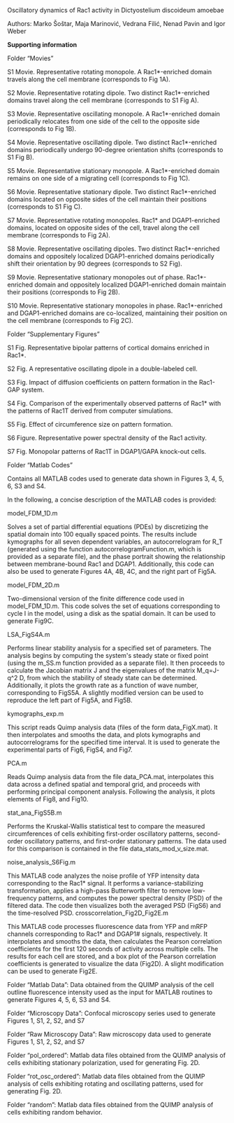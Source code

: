 Oscillatory dynamics of Rac1 activity in Dictyostelium discoideum amoebae

Authors: Marko Šoštar, Maja Marinović, Vedrana Filić, Nenad Pavin and Igor Weber

**Supporting information**

Folder “Movies”

S1 Movie. Representative rotating monopole. A Rac1*-enriched domain travels along the cell membrane (corresponds to Fig 1A).

S2 Movie. Representative rotating dipole. Two distinct Rac1*-enriched domains travel along the cell membrane (corresponds to S1 Fig A).

S3 Movie. Representative oscillating monopole. A Rac1*-enriched domain periodically relocates from one side of the cell to the opposite side (corresponds to Fig 1B).

S4 Movie. Representative oscillating dipole. Two distinct Rac1*-enriched domains periodically undergo 90-degree orientation shifts (corresponds to S1 Fig B).

S5 Movie. Representative stationary monopole. A Rac1*-enriched domain remains on one side of a migrating cell (corresponds to Fig 1C).

S6 Movie. Representative stationary dipole. Two distinct Rac1*-enriched domains located on opposite sides of the cell maintain their positions (corresponds to S1 Fig C).

S7 Movie. Representative rotating monopoles. Rac1* and DGAP1-enriched domains, located on opposite sides of the cell, travel along the cell membrane (corresponds to Fig 2A). 

S8 Movie. Representative oscillating dipoles. Two distinct Rac1*-enriched domains and oppositely localized DGAP1-enriched domains periodically shift their orientation by 90 degrees (corresponds to S2 Fig).

S9 Movie. Representative stationary monopoles out of phase. Rac1*-enriched domain and oppositely localized DGAP1-enriched domain maintain their positions (corresponds to Fig 2B).

S10 Movie. Representative stationary monopoles in phase. Rac1*-enriched and DGAP1-enriched domains are co-localized, maintaining their position on the cell membrane (corresponds to Fig 2C).



Folder “Supplementary Figures”

S1 Fig. Representative bipolar patterns of cortical domains enriched in Rac1*. 

S2 Fig. A representative oscillating dipole in a double-labeled cell.

S3 Fig. Impact of diffusion coefficients on pattern formation in the Rac1-GAP system.

S4 Fig. Comparison of the experimentally observed patterns of Rac1* with the patterns of Rac1T derived from computer simulations.

S5 Fig. Effect of circumference size on pattern formation.

S6 Figure. Representative power spectral density of the Rac1 activity.

S7 Fig. Monopolar patterns of Rac1T in DGAP1/GAPA knock-out cells. 


Folder “Matlab Codes” 

Contains all MATLAB codes used to generate data shown in Figures 3, 4, 5, 6, S3 and S4.

In the following, a concise description of the MATLAB codes is provided:

model_FDM_1D.m

Solves a set of partial differential equations (PDEs) by discretizing the spatial domain into 100 equally spaced points. The results include kymographs for all seven dependent variables, an autocorrelogram for R_T (generated using the function autocorrelogramFunction.m, which is provided as a separate file), and the phase portrait showing the relationship between membrane-bound Rac1 and DGAP1. Additionally, this code can also be used to generate Figures 4A, 4B, 4C, and the right part of Fig5A.

model_FDM_2D.m

Two-dimensional version of the finite difference code used in model_FDM_1D.m. This code solves the set of equations corresponding to cycle I in the model, using a disk as the spatial domain. It can be used to generate Fig9C.

LSA_FigS4A.m

Performs linear stability analysis for a specified set of parameters. The analysis begins by computing the system's steady state or fixed point (using the m_SS.m function provided as a separate file). It then proceeds to calculate the Jacobian matrix J and the eigenvalues of the matrix M_q=J-q^2 D, from which the stability of steady state can be determined. Additionally, it plots the growth rate as a function of wave number, corresponding to FigS5A. A slightly modified version can be used to reproduce the left part of Fig5A, and Fig5B.

kymographs_exp.m

This script reads Quimp analysis data (files of the form data_FigX.mat). It then interpolates and smooths the data, and plots kymographs and autocorrelograms for the specified time interval. It is used to generate the experimental parts of Fig6, FigS4, and Fig7.

PCA.m

Reads Quimp analysis data from the file data_PCA.mat, interpolates this data across a defined spatial and temporal grid, and proceeds with performing principal component analysis. Following the analysis, it plots elements of Fig8, and Fig10.

stat_ana_FigS5B.m

Performs the Kruskal-Wallis statistical test to compare the measured circumferences of cells exhibiting first-order oscillatory patterns, second-order oscillatory patterns, and first-order stationary patterns. The data used for this comparison is contained in the file data_stats_mod_v_size.mat.

noise_analysis_S6Fig.m

This MATLAB code analyzes the noise profile of YFP intensity data corresponding to the Rac1* signal. It performs a variance-stabilizing transformation, applies a high-pass Butterworth filter to remove low-frequency patterns, and computes the power spectral density (PSD) of the filtered data. The code then visualizes both the averaged PSD (FigS6) and the time-resolved PSD.
crosscorrelation_Fig2D_Fig2E.m

This MATLAB code processes fluorescence data from YFP and mRFP channels corresponding to Rac1* and DGAP1# signals, respectively. It interpolates and smooths the data, then calculates the Pearson correlation coefficients for the first 120 seconds of activity across multiple cells. The results for each cell are stored, and a box plot of the Pearson correlation coefficients is generated to visualize the data (Fig2D). A slight modification can be used to generate Fig2E.


Folder “Matlab Data”: Data obtained from the QUIMP analysis of the cell outline fluorescence intensity used as the input for MATLAB routines to generate Figures 4, 5, 6, S3 and S4.

Folder “Microscopy Data”: Confocal microscopy series used to generate Figures 1, S1, 2, S2, and S7

Folder “Raw Microscopy Data”: Raw microscopy data used to generate Figures 1, S1, 2, S2, and S7

Folder “pol_ordered”: Matlab data files obtained from the QUIMP analysis of cells exhibiting stationary polarization, used for generating Fig. 2D.

Folder “rot_osc_ordered”: Matlab data files obtained from the QUIMP analysis of cells exhibiting rotating and oscillating patterns, used for generating Fig. 2D.

Folder “random”: Matlab data files obtained from the QUIMP analysis of cells exhibiting random behavior.
